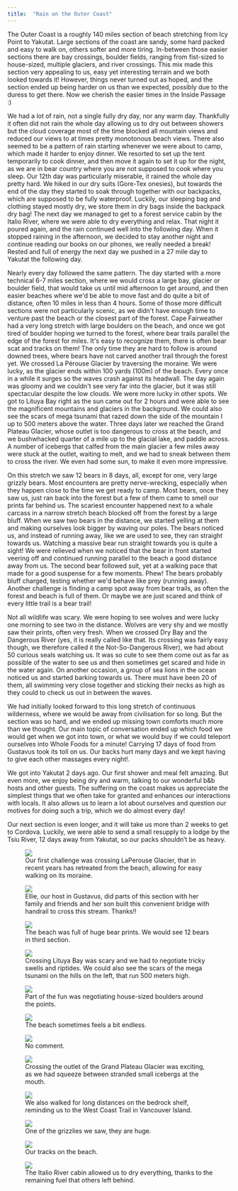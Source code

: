 ```yaml
---
title:  "Rain on the Outer Coast"
---
```


The Outer Coast is a roughly 140 miles section of beach stretching from Icy Point to Yakutat. Large sections of the coast are sandy, some hard packed and easy to walk on, others softer and more tiring. In-between those easier sections there are bay crossings, boulder fields, ranging from fist-sized to house-sized, multiple glaciers, and river crossings. This mix made this section very appealing to us, easy yet interesting terrain and we both looked towards it! However, things never turned out as hoped, and the section ended up being harder on us than we expected, possibly due to the duress to get there. Now we cherish the easier times in the Inside Passage :)


We had a lot of rain, not a single fully dry day, nor any warm day. Thankfully it often did not rain the whole day allowing us to dry out between showers but the cloud coverage most of the time blocked all mountain views and reduced our views to at times pretty monotonous beach views. There also seemed to be a pattern of rain starting whenever we were about to camp, which made it harder to enjoy dinner. We resorted to set up the tent temporarily to cook dinner, and then move it again to set it up for the night, as we are in bear country where you are not supposed to cook where you sleep. Our 12th day was particularly miserable, it rained the whole day pretty hard. We hiked in our dry suits (Gore-Tex onesies), but towards the end of the day they started to soak through together with our backpacks, which are supposed to be fully waterproof. Luckily, our sleeping bag and clothing stayed mostly dry, we store them in dry bags inside the backpack dry bag! The next day we managed to get to a forest service cabin by the Italio River, where we were able to dry everything and relax. That night it poured again, and the rain continued well into the following day. When it stopped raining in the afternoon, we decided to stay another night and continue reading our books on our phones, we really needed a break! Rested and full of energy the next day we pushed in a 27 mile day to Yakutat the following day.

Nearly every day followed the same pattern. The day started with a more technical 6-7 miles section, where we would cross a large bay, glacier or boulder field, that would take us until mid afternoon to get around, and then easier beaches where we'd be able to move fast and do quite a bit of distance, often 10 miles in less than 4 hours. Some of those more difficult sections were not particularly scenic, as we didn't have enough time to venture past the beach or the closest part of the forest. Cape Fairweather had a very long stretch with large boulders on the beach, and once we got tired of boulder hoping we turned to the forest, where bear trails parallel the edge of the forest for miles. It's easy to recognize them, there is often bear scat and tracks on them! The only time they are hard to follow is around downed trees, where bears have not carved another trail through the forest yet. We crossed La Pérouse Glacier by traversing the moraine. We were lucky, as the glacier ends within 100 yards (100m) of the beach. Every once in a while it surges so the waves crash against its headwall. The day again was gloomy and we couldn't see very far into the glacier, but it was still spectacular despite the low clouds. We were more lucky in other spots. We got to Lituya Bay right as the sun came out for 2 hours and were able to see the magnificent mountains and glaciers in the background. We could also see the scars of mega tsunami that razed down the side of the mountain I up to 500 meters above the water. Three days later we reached the Grand Plateau Glacier, whose outlet is too dangerous to cross at the beach, and we bushwhacked quarter of a mile up to the glacial lake, and paddle across. A number of icebergs that calfed from the main glacier a few miles away were stuck at the outlet, waiting to melt, and we had to sneak between them to cross the river. We even had some sun, to make it even more impressive.  

On this stretch we saw 12 bears in 8 days, all, except for one, very large grizzly bears. Most encounters are pretty nerve-wrecking, especially when they happen close to the time we get ready to camp. Most bears, once they saw us, just ran back into the forest but a few of them came to smell our prints far behind us. The scariest encounter happened next to a whale carcass in a narrow stretch beach blocked off from the forest   by a large bluff. When we saw two bears in the distance, we started yelling at them and making ourselves look bigger by waving our poles. The bears noticed us, and instead of running away, like we are used to see, they ran straight towards us. Watching a massive bear run straight towards you is quite a sight! We were relieved when we noticed that the bear in front started veering off and continued running parallel to the beach a good distance away from us. The second bear followed suit, yet at a walking pace that made for a good suspense for a few moments. Phew! The bears probably bluff charged, testing whether we'd behave like prey (running away). Another challenge is finding a camp spot away from bear trails, as often the forest and beach is full of them. Or maybe we are just scared and think of every little trail is a bear trail!

Not all wildlife was scary. We were hoping to see wolves and were lucky one morning to see two in the distance. Wolves are very shy and we mostly saw their prints, often very fresh. When we crossed Dry Bay and the Dangerous River (yes, it is really called like that. Its crossing was fairly easy though, we therefore called it the Not-So-Dangerous River), we had about 50 curious seals watching us. It was so cute to see them come out as far as possible of the water to see us and then sometimes get scared and hide in the water again. On another occasion, a group of sea lions in the ocean noticed us and started barking towards us. There must have been 20 of them, all swimming very close together and sticking their necks as high as they could to check us out in between the waves.

We had initially looked forward to this long stretch of continuous wilderness, where we would be away from civilisation for so long. But the section was so hard, and we ended up missing town comforts much more than we thought. Our main topic of conversation ended up which food we would get when we got into town, or what we would buy if we could teleport ourselves into Whole Foods for a minute! Carrying 17 days of food from Gustavus  took its toll on us. Our backs hurt many days and we kept having to give each other massages every night!.

We got into Yakutat 2 days ago. Our first shower and meal felt amazing. But even more, we enjoy being dry and warm, talking
 to our wonderful b&b hosts and other guests. The suffering on the coast makes us appreciate the simplest things that we often take for granted and enhances our interactions with locals. It also allows us to learn a lot about ourselves and question our motives for doing such a trip, which we do almost every day!

Our next section is even longer, and it will take us more than 2 weeks to get to Cordova. Luckily, we were able to send a small resupply to a lodge by the Tsiu River, 12 days away from Yakutat, so our packs shouldn’t be as heavy.


<figure>
    <img src="/assets/images/05-19/laperouse.jpeg">
    <figcaption>
 Our first challenge was crossing LaPerouse Glacier, that in recent years has retreated  from the beach, allowing for easy walking on its moraine.
    </figcaption>
</figure>

<figure>
    <img src="/assets/images/05-19/bridge.jpeg">
    <figcaption>
Ellie, our host in Gustavus, did parts of this section with her family and friends and her son built this convenient bridge with handrail to cross this stream. Thanks!!
    </figcaption>
</figure>

<figure>
    <img src="/assets/images/05-19/prints.jpeg">
    <figcaption>
The beach was full of huge bear prints. We would see 12 bears in third section.
    </figcaption>
</figure>

<figure>
    <img src="/assets/images/05-19/lituya.jpeg">
    <figcaption>
Crossing Lituya Bay was scary and we had to negotiate tricky swells and riptides. We could also see the scars of the mega tsunami on the hills on the left, that run 500 meters high. 
    </figcaption>
</figure>

<figure>
    <img src="/assets/images/05-19/house.jpeg">
    <figcaption>
Part of the fun was negotiating house-sized boulders around the points.
    </figcaption>
</figure>

<figure>
    <img src="/assets/images/05-19/endless.jpeg">
    <figcaption>
The beach sometimes feels a bit endless.
    </figcaption>
</figure>

<figure>
    <img src="/assets/images/05-19/pain.jpeg">
    <figcaption>
No comment.
    </figcaption>
</figure>

<figure>
    <img src="/assets/images/05-19/bergs.jpeg">
    <figcaption>
Crossing the outlet of the Grand Plateau Glacier was exciting, as we had squeeze between stranded small icebergs at the mouth. 
    </figcaption>
</figure>

<figure>
    <img src="/assets/images/05-19/shelf.jpeg">
    <figcaption>
We also walked for long distances on the bedrock shelf, reminding us to the West Coast Trail in Vancouver Island.
    </figcaption>
</figure>

<figure>
    <img src="/assets/images/05-19/bear.jpeg">
    <figcaption>
One of the grizzlies we saw, they are huge.
    </figcaption>
</figure>

<figure>
    <img src="/assets/images/05-19/tracks.jpeg">
    <figcaption>
Our tracks on the beach.
    </figcaption>
</figure>

<figure>
    <img src="/assets/images/05-19/dry.jpeg">
    <figcaption>
The Italio River cabin allowed us to dry everything, thanks to the remaining fuel that others left behind.
    </figcaption>
</figure>



